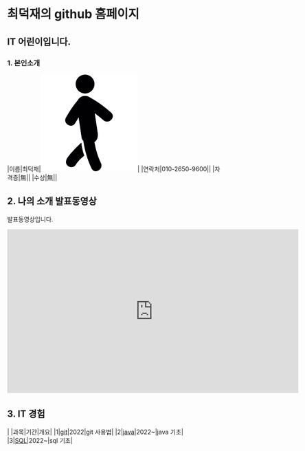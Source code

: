# 최덕재의 github 홈페이지
## IT 어린이입니다.

### 1. 본인소개

|이름|최덕재|<img src="image.png"/>|
|연락처|010-2650-9600||
|자격증|無||
|수상|無||

## 2. 나의 소개 발표동영상
발표동영상입니다.
<iframe width="678" height="381" src="https://www.youtube.com/embed/KUbjOWGh_Kw" title="YouTube video player" frameborder="0" allow="accelerometer; autoplay; clipboard-write; encrypted-media; gyroscope; picture-in-picture" allowfullscreen></iframe>

## 3. IT 경험

| |과목|기간|개요|
|1|[git](https://youtu.be/A4ILjC92ieE)|2022|git 사용법|
|2|[java](https://cdj6995.github.io)|2022~|java 기초|
|3|[SQL](https://cdj6995.github.io)|2022~|sql 기초|
